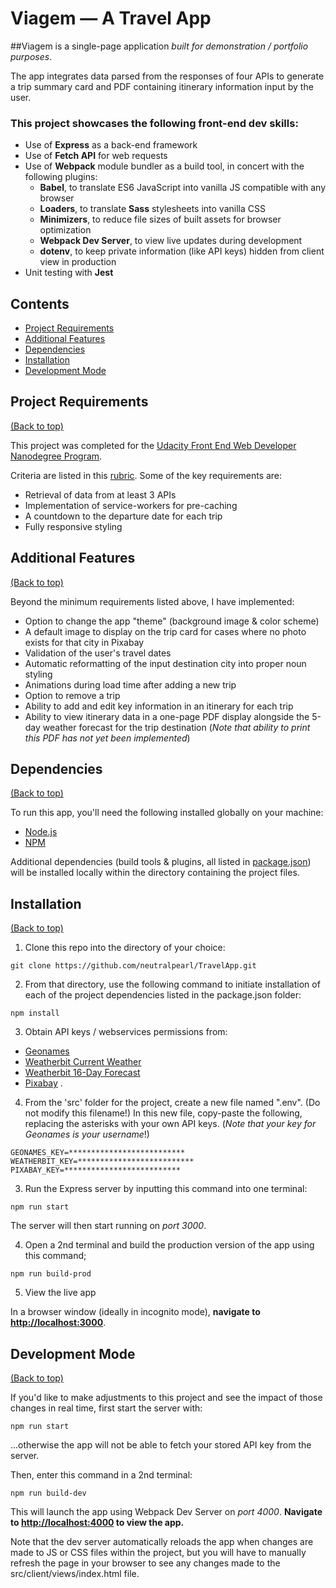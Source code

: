 # Viagem — A Travel App 

##Viagem is a single-page application *built for demonstration / portfolio purposes*.

The app integrates data parsed from the responses of four APIs to generate a trip summary card and PDF containing itinerary information input by the user.

### This project showcases the following front-end dev skills:
 - Use of **Express** as a back-end framework 
 - Use of **Fetch API** for web requests
 - Use of **Webpack** module bundler as a build tool, in concert with the following plugins:
   - **Babel**, to translate ES6 JavaScript into vanilla JS compatible with any browser
   - **Loaders**, to translate **Sass** stylesheets into vanilla CSS
   - **Minimizers**, to reduce file sizes of built assets for browser optimization
   - **Webpack Dev Server**, to view live updates during development
   - **dotenv**, to keep private information (like API keys) hidden from client view in production
 - Unit testing with **Jest**

## Contents

- [Project Requirements](#project-requirements)
- [Additional Features](#additional-features)
- [Dependencies](#dependencies)
- [Installation](#installation)
- [Development Mode](#development-mode)


## Project Requirements
[(Back to top)](#contents)

This project was completed for the [Udacity Front End Web Developer Nanodegree Program](https://www.udacity.com/course/front-end-web-developer-nanodegree--nd0011). 

Criteria are listed in this [rubric](https://review.udacity.com/#!/rubrics/3636/view).
Some of the key requirements are:
- Retrieval of data from at least 3 APIs
- Implementation of service-workers for pre-caching 
- A countdown to the departure date for each trip
- Fully responsive styling

## Additional Features
[(Back to top)](#contents)

Beyond the minimum requirements listed above, I have implemented:
- Option to change the app "theme" (background image & color scheme)
- A default image to display on the trip card for cases where no photo exists for that city in Pixabay
- Validation of the user's travel dates
- Automatic reformatting of the input destination city into proper noun styling
- Animations during load time after adding a new trip
- Option to remove a trip
- Ability to add and edit key information in an itinerary for each trip
- Ability to view itinerary data in a one-page PDF display alongside the 5-day weather forecast for the trip destination (*Note that ability to print this PDF has not yet been implemented*)


## Dependencies
[(Back to top)](#contents)

To run this app, you'll need the following installed globally on your machine:
- [Node.js](https://nodejs.org/en/)
- [NPM](https://nodejs.org/en/)

Additional dependencies (build tools & plugins, all listed in [package.json](./package.json)) will be installed locally within the directory containing the project files.

## Installation
[(Back to top)](#contents)

1. Clone this repo into the directory of your choice:

```git clone https://github.com/neutralpearl/TravelApp.git```

2. From that directory, use the following command to initiate installation of each of the project dependencies listed in the package.json folder:

```npm install```

3. Obtain API keys / webservices permissions from:
- [Geonames](http://www.geonames.org/export/geonames-search.html)
- [Weatherbit Current Weather](https://www.weatherbit.io/api/weather-current)
- [Weatherbit 16-Day Forecast](https://www.weatherbit.io/api/weather-forecast-16-day)
- [Pixabay](https://pixabay.com/api/docs/)
.

4. From the 'src' folder for the project, create a new file named ".env". (Do not modify this filename!) In this new file, copy-paste the following, replacing the asterisks with your own API keys. (*Note that your key for Geonames is your username*!)

```GEONAMES_KEY=**************************```
```WEATHERBIT_KEY=**************************```
```PIXABAY_KEY=**************************```

3. Run the Express server by inputting this command into one terminal:

```npm run start```

The server will then start running on *port 3000*.

4. Open a 2nd terminal and build the production version of the app using this command;

```npm run build-prod```

5. View the live app

In a browser window (ideally in incognito mode), **navigate to [http://localhost:3000](http://localhost:3000)**.


## Development Mode
[(Back to top)](#contents)

If you'd like to make adjustments to this project and see the impact of those changes in real time, first start the server with:

```npm run start```

...otherwise the app will not be able to fetch your stored API key from the server.

Then, enter this command in a 2nd terminal:

```npm run build-dev```

This will launch the app using Webpack Dev Server on *port 4000*. **Navigate to [http://localhost:4000](http://localhost:4000) to view the app.**

Note that the dev server automatically reloads the app when changes are made to JS or CSS files within the project, but you will have to manually refresh the page in your browser to see any changes made to the src/client/views/index.html file.